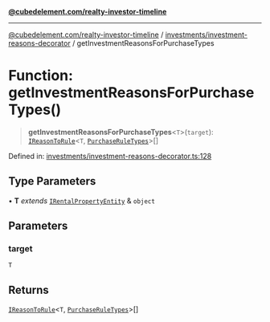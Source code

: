 [**@cubedelement.com/realty-investor-timeline**](../../../index.md)

---

[@cubedelement.com/realty-investor-timeline](../../../modules.md) / [investments/investment-reasons-decorator](../index.md) / getInvestmentReasonsForPurchaseTypes

# Function: getInvestmentReasonsForPurchaseTypes()

> **getInvestmentReasonsForPurchaseTypes**\<`T`\>(`target`): [`IReasonToRule`](../../reason-to-rule/interfaces/IReasonToRule.md)\<`T`, [`PurchaseRuleTypes`](../../../rules/purchase-rule-types/enumerations/PurchaseRuleTypes.md)\>[]

Defined in: [investments/investment-reasons-decorator.ts:128](https://github.com/kvernon/realty-investor-timeline/blob/cec7f590aef4aded8ee94008f5b37aa0db4daadd/src/investments/investment-reasons-decorator.ts#L128)

## Type Parameters

• **T** _extends_ [`IRentalPropertyEntity`](../../../properties/i-rental-property-entity/interfaces/IRentalPropertyEntity.md) & `object`

## Parameters

### target

`T`

## Returns

[`IReasonToRule`](../../reason-to-rule/interfaces/IReasonToRule.md)\<`T`, [`PurchaseRuleTypes`](../../../rules/purchase-rule-types/enumerations/PurchaseRuleTypes.md)\>[]
